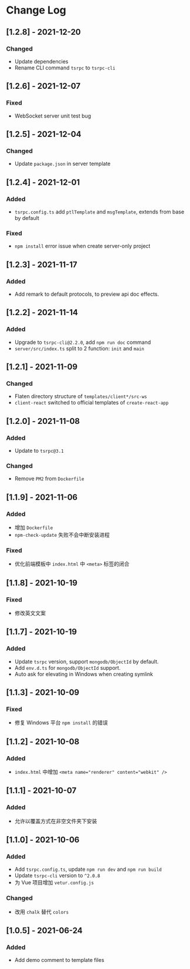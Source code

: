 # Change Log

## [1.2.8] - 2021-12-20
### Changed
- Update dependencies
- Rename CLI command `tsrpc` to `tsrpc-cli`

## [1.2.6] - 2021-12-07
### Fixed
- WebSocket server unit test bug

## [1.2.5] - 2021-12-04
### Changed
- Update `package.json` in server template

## [1.2.4] - 2021-12-01
### Added
- `tsrpc.config.ts` add `ptlTemplate` and `msgTemplate`, extends from base by default
### Fixed
- `npm install` error issue when create server-only project

## [1.2.3] - 2021-11-17
### Added
- Add remark to default protocols, to preview api doc effects.

## [1.2.2] - 2021-11-14
### Added
- Upgrade to `tsrpc-cli@2.2.0`, add `npm run doc` command
- `server/src/index.ts` split to 2 function: `init` and `main`

## [1.2.1] - 2021-11-09
### Changed
- Flaten directory structure of `templates/client*/src-ws`
- `client-react` switched to official templates of `create-react-app`

## [1.2.0] - 2021-11-08
### Added
- Update to `tsrpc@3.1`
### Changed
- Remove `PM2` from `Dockerfile`

## [1.1.9] - 2021-11-06
### Added
- 增加 `Dockerfile`
- `npm-check-update` 失败不会中断安装进程
### Fixed
- 优化前端模板中 `index.html` 中 `<meta>` 标签的闭合

## [1.1.8] - 2021-10-19
### Fixed
- 修改英文文案

## [1.1.7] - 2021-10-19
### Added
- Update `tsrpc` version, support `mongodb/ObjectId` by default.
- Add `env.d.ts` for `mongodb/ObjectId` support.
- Auto ask for elevating in Windows when creating symlink

## [1.1.3] - 2021-10-09
### Fixed
- 修复 Windows 平台 `npm install` 的错误
## [1.1.2] - 2021-10-08
### Added
- `index.html` 中增加 `<meta name="renderer" content="webkit" />`

## [1.1.1] - 2021-10-07
### Added
- 允许以覆盖方式在非空文件夹下安装

## [1.1.0] - 2021-10-06
### Added
- Add `tsrpc.config.ts`, update `npm run dev` and `npm run build`
- Update `tsrpc-cli` version to `^2.0.8`
- 为 Vue 项目增加 `vetur.config.js`
### Changed
- 改用 `chalk` 替代 `colors`

## [1.0.5] - 2021-06-24
### Added
- Add demo comment to template files